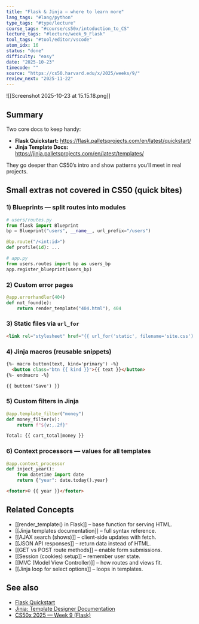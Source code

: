 ```yaml
---
title: "Flask & Jinja — where to learn more"
lang_tags: "#lang/python"
type_tags: "#type/lecture"
course_tags: "#course/cs50x/intoduction_to_CS"
lecture_tags: "#lecture/week_9_Flask"
tool_tags: "#tool/editor/vscode"
atom_idx: 16
status: "done"
difficulty: "easy"
date: "2025-10-23"
timecode: ""
source: "https://cs50.harvard.edu/x/2025/weeks/9/"
review_next: "2025-11-22"
---
```


![[Screenshot 2025-10-23 at 15.15.18.png]]

## Summary
Two core docs to keep handy:

- **Flask Quickstart:** <https://flask.palletsprojects.com/en/latest/quickstart/>
- **Jinja Template Docs:** <https://jinja.palletsprojects.com/en/latest/templates/>

They go deeper than CS50’s intro and show patterns you’ll meet in real projects.

## Small extras not covered in CS50 (quick bites)

### 1) **Blueprints** — split routes into modules
```python
# users/routes.py
from flask import Blueprint
bp = Blueprint("users", __name__, url_prefix="/users")

@bp.route("/<int:id>")
def profile(id): ...
```
```python
# app.py
from users.routes import bp as users_bp
app.register_blueprint(users_bp)
```

### 2) **Custom error pages**
```python
@app.errorhandler(404)
def not_found(e):
    return render_template("404.html"), 404
```

### 3) **Static files** via `url_for`
```html
<link rel="stylesheet" href="{{ url_for('static', filename='site.css') }}">
```

### 4) **Jinja macros** (reusable snippets)
```html
{%- macro button(text, kind='primary') -%}
  <button class="btn {{ kind }}">{{ text }}</button>
{%- endmacro -%}

{{ button('Save') }}
```

### 5) **Custom filters** in Jinja
```python
@app.template_filter("money")
def money_filter(v):
    return f"${v:,.2f}"
```
```html
Total: {{ cart_total|money }}
```

### 6) **Context processors** — values for all templates
```python
@app.context_processor
def inject_year():
    from datetime import date
    return {"year": date.today().year}
```
```html
<footer>© {{ year }}</footer>
```

## Related Concepts
- [[render_template() in Flask]] – base function for serving HTML.
- [[Jinja templates documentation]] – full syntax reference.
- [[AJAX search (shows)]] – client-side updates with fetch.
- [[JSON API responses]] – return data instead of HTML.
- [[GET vs POST route methods]] – enable form submissions.
- [[Session (cookies) setup]] – remember user state.
- [[MVC (Model View Controller)]] – how routes and views fit.
- [[Jinja loop for select options]] – loops in templates.

## See also
- [Flask Quickstart](https://flask.palletsprojects.com/en/latest/quickstart/)
- [Jinja: Template Designer Documentation](https://jinja.palletsprojects.com/en/latest/templates/)
- [CS50x 2025 — Week 9 (Flask)](https://cs50.harvard.edu/x/2025/weeks/9/)
